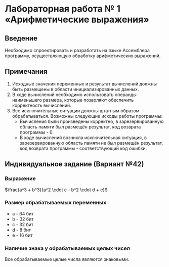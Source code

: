 # Лабораторная работа № 1 «Арифметические выражения»

## Введение

Необходимо спроектировать и разработать на языке Ассемблера программу, осуществляющую
обработку арифметических выражений.

## Примечания

1. Исходные значения переменных и результат вычислений должны быть размещены в области инициализированных данных.
2. В ходе вычислений необходимо использовать операнды наименьшего размера, которые позволяют обеспечить корректность вычислений.
3. Все исключительные ситуации должны штатным образом обрабатываться. Возможны следующие исходы работы программы:
    - Вычисления были произведены корректно, в зарезервированную область памяти был размещён результат, код возврата программы - 0.
    - В ходе вычислений возникла исключительная ситуация, в зарезервированную область памяти не был размещён результат, код возврата программы - соответствующий код ошибки.

## Индивидуальное задание (Вариант №42)

### Выражение

$\frac{a^3 + b^3}{a^2 \cdot c - b^2  \cdot d + e}$

### Размер обрабатываемых переменных

- a - 64 бит
- b - 32 бит
- c - 32 бит
- d - 8 бит
- e - 16 бит

### Наличие знака у обрабатываемых целых чисел

Все обрабатываемые целые числа являются знаковыми.
